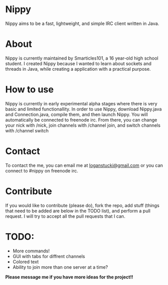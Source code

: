# Nippy
Nippy aims to be a fast, lightweight, and simple IRC client written in Java.

# About
Nippy is currently maintained by Smarticles101, a 16 year-old high school student. I created Nippy because I wanted to learn about sockets and threads in Java, while creating a application with a practical purpose.

# How to use
Nippy is currently in early experimental alpha stages where there is very basic and limited functionallity.  In order to use Nippy, download Nippy.java and Connection.java, compile them, and then launch Nippy.  You will automatically be connected to freenode irc.  From there, you can change your nick with /nick, join channels with /channel join, and switch channels with /channel switch

# Contact
To contact the me, you can email me at loganstucki@gmail.com or you can connect to #nippy on freenode irc.

# Contribute
If you would like to contribute (please do), fork the repo, add stuff (things that need to be added are below in the TODO list), and perform a pull request.  I will try to accept all the pull requests that I can.

# TODO:
<ul>
  <li>More commands!</li>
  <li>GUI with tabs for diffrent channels</li>
  <li>Colored text</li>
  <li>Ability to join more than one server at a time?</li>
</ul>
<strong>Please message me if you have more ideas for the project!!</strong>
